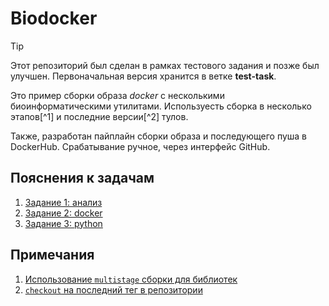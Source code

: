 # Biodocker

> [!TIP]
> Этот репозиторий был сделан в рамках тестового задания и позже был улучшен.
> Первоначальная версия хранится в ветке **test-task**.

Это пример сборки образа *docker* с несколькими биоинформатическими утилитами. 
Используесть сборка в несколько этапов[^1] и последние версии[^2] тулов.

Также, разработан пайплайн сборки образа и последующего пуша в DockerHub. 
Срабатывание ручное, через интерфейс GitHub.

## Пояснения к задачам

1. [Задание 1: анализ](Illumina_README.md)
2. [Задание 2: docker](Docker_README.md)
3. [Задание 3: python](FP_SNPs_README.md)

## Примечания

1. [Использование `multistage` сборки для библиотек](https://stackoverflow.com/questions/69011431/building-and-deploying-c-through-docker-multistage-build-vs-mount)
2. [`checkout` на последний тег в репозитории](https://stackoverflow.com/questions/17414104/git-checkout-latest-tag)
